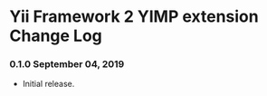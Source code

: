 Yii Framework 2 YIMP extension Change Log
==============================================

### 0.1.0 September 04, 2019

- Initial release.
